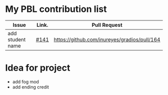 My PBL contribution list
========================

| Issue                    | Link.   | Pull Request |
|--------------------------|---------|--------------|
| add student name     | [#141](https://github.com/inureyes/gradios/issues/141) | https://github.com/inureyes/gradios/pull/164 |

Idea for project
================

 * add fog mod
 * add ending credit